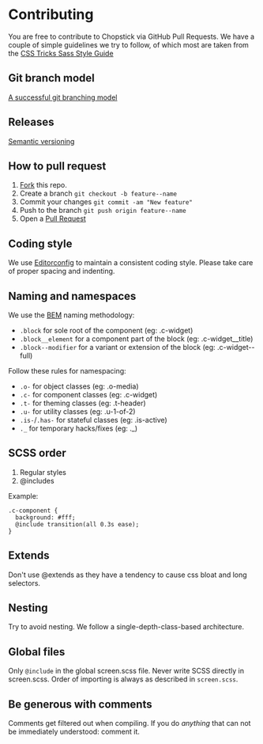 # Contributing

You are free to contribute to Chopstick via GitHub Pull Requests. We have a couple of simple guidelines we try to follow, of which most are taken from the [CSS Tricks Sass Style Guide](http://css-tricks.com/sass-style-guide)


## Git branch model
[A successful git branching model](http://nvie.com/posts/a-successful-git-branching-model/)


## Releases
[Semantic versioning](http://semver.org/)


## How to pull request

1. [Fork](https://github.com/getchopstick/chopstick-boilerplate/fork) this repo.
2. Create a branch `git checkout -b feature--name`
3. Commit your changes `git commit -am "New feature"`
4. Push to the branch `git push origin feature--name`
5. Open a [Pull Request](https://github.com/getchopstick/chopstick-boilerplate/pulls)


## Coding style

We use [Editorconfig](http://editorconfig.org/) to maintain a consistent coding style. Please take care of proper spacing and indenting.


## Naming and namespaces
We use the [BEM](http://csswizardry.com/2013/01/mindbemding-getting-your-head-round-bem-syntax/) naming methodology:

- `.block` for sole root of the component (eg: .c-widget)
- `.block__element` for a component part of the block (eg: .c-widget__title)
- `.block--modifier` for a variant or extension of the block (eg: .c-widget--full)

Follow these rules for namespacing:
- `.o-` for object classes (eg: .o-media)
- `.c-` for component classes (eg: .c-widget)
- `.t-` for theming classes (eg: .t-header)
- `.u-` for utility classes (eg: .u-1-of-2)
- `.is-`/`.has-` for stateful classes (eg: .is-active)
- `._` for temporary hacks/fixes (eg: ._)


## SCSS order

1. Regular styles
2. @includes

Example:

    .c-component {
      background: #fff;
      @include transition(all 0.3s ease);
    }


## Extends

Don't use @extends as they have a tendency to cause css bloat and long selectors. 


## Nesting

Try to avoid nesting. We follow a single-depth-class-based architecture. 


## Global files

Only `@include` in the global screen.scss file. Never write SCSS directly in screen.scss. Order of importing is always as described in `screen.scss`.


## Be generous with comments

Comments get filtered out when compiling. If you do *anything* that can not be immediately understood: comment it.

